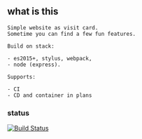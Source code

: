 
## what is this

```
Simple website as visit card.
Sometime you can find a few fun features.

Build on stack:

- es2015+, stylus, webpack,
- node (express).

Supports:

- CI
- CD and container in plans

```

### status

[![Build Status](https://travis-ci.org/pavbox/pavbox.github.io.svg?branch=master)](https://travis-ci.org/pavbox/pavbox.github.io)
